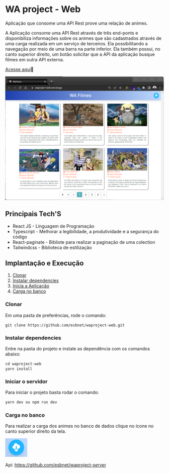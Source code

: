 # WA project - Web

Aplicação que consome uma API Rest prove uma relação de animes.

A Aplicação consome uma API Rest através de três end-ponts e disponibiliza informações sobre os animes que são cadastrados através de uma carga realizada em um serviço de terceiros. Ela possibilitando a navegação por meio de uma barra na parte inferior. Ela também possui, no canto superior direito, um botão solicitar que a API da aplicação busque filmes em outra API externa.

[Acesse aqui](https://waproject-web.vercel.app/)🚀 

![Tela da documentação da API](./src/assets/images/gui.png)

## Principais Tech'S

* React JS - Linguagem de Programação
* Typescript - Melhorar a legibilidade, a produtividade e a segurança do código
* React-paginate - Bibliote para realizar a paginação de uma colection
* Tailwindcss - Biblioteca de estilização

## Implantação e Execução

1. [Clonar](#ancora1)
2. [Instalar dependencies](#ancora2)
3. [Inicia a Aplicação ](#ancora3)
4. [Carga no banco ](#ancora4)

<a id="ancora1"></a>
### Clonar

Em uma pasta de preferências, rode o comando:
```
git clone https://github.com/esbnet/waproject-web.git
```
<a id="ancora2"></a>
### Instalar dependencies

Entre na pasta do projeto e instale as dependência com os comandos abaixo:
```
cd waproject-web
yarn install
```

<a id="ancora3"></a>
### Iniciar o servidor 
Para iniciar o projeto basta rodar o comando:
~~~javascript
yarn dev ou npm run dev
~~~

<a id="ancora4"></a>
### Carga no banco

Para realizar a carga dos animes no banco de dados clique no ícone no canto superior direito da tela.

![Tela da documentação da API](./src/assets/images/load_data.png)

Api: <https://github.com/esbnet/waproject-server>

